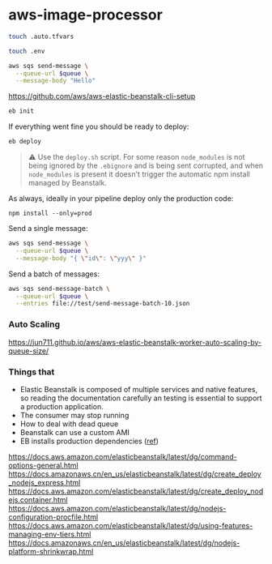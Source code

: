 # aws-image-processor


```sh
touch .auto.tfvars
```



```sh
touch .env
```

```sh
aws sqs send-message \
  --queue-url $queue \
  --message-body "Hello"
```

https://github.com/aws/aws-elastic-beanstalk-cli-setup

```sh
eb init
```

If everything went fine you should be ready to deploy:

```sh
eb deploy
```

> ⚠️ Use the `deploy.sh` script. For some reason `node_modules` is not being ignored by the `.ebignore` and is being sent corrupted, and when `node_modules` is present it doesn't trigger the automatic npm install managed by Beanstalk.


As always, ideally in your pipeline deploy only the production code:

```
npm install --only=prod
```

Send a single message:

```sh
aws sqs send-message \
  --queue-url $queue \
  --message-body "{ \"id\": \"yyy\" }"
```

Send a batch of messages:

```sh
aws sqs send-message-batch \
  --queue-url $queue \
  --entries file://test/send-message-batch-10.json
```

### Auto Scaling

https://jun711.github.io/aws/aws-elastic-beanstalk-worker-auto-scaling-by-queue-size/

### Things that

- Elastic Beanstalk is composed of multiple services and native features, so reading the documentation carefully an testing is essential to support a production application.
- The consumer may stop running
- How to deal with dead queue
- Beanstalk can use a custom AMI
- EB installs production dependencies ([ref](https://docs.aws.amazon.com/elasticbeanstalk/latest/dg/nodejs-platform-dependencies.html))

https://docs.aws.amazon.com/elasticbeanstalk/latest/dg/command-options-general.html
https://docs.amazonaws.cn/en_us/elasticbeanstalk/latest/dg/create_deploy_nodejs_express.html
https://docs.aws.amazon.com/elasticbeanstalk/latest/dg/create_deploy_nodejs.container.html
https://docs.aws.amazon.com/elasticbeanstalk/latest/dg/nodejs-configuration-procfile.html
https://docs.aws.amazon.com/elasticbeanstalk/latest/dg/using-features-managing-env-tiers.html
https://docs.amazonaws.cn/en_us/elasticbeanstalk/latest/dg/nodejs-platform-shrinkwrap.html
